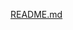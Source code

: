 [README.md](https://github.com/Mawkin-Aran/IBM-Watson-NLU-Project-Marco-Brites/files/8464939/README.md)
